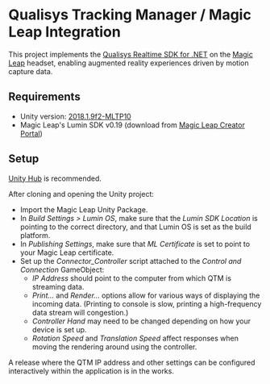 # Qualisys Tracking Manager / Magic Leap Integration

This project implements the [Qualisys Realtime SDK for .NET](https://github.com/qualisys/RTClientSDK.Net) on the [Magic Leap](https://www.magicleap.com/) headset, enabling augmented reality experiences driven by motion capture data.

## Requirements

- Unity version: [2018.1.9f2-MLTP10](https://unity3d.com/partners/magicleap)
- Magic Leap's Lumin SDK v0.19 (download from [Magic Leap Creator Portal](https://creator.magicleap.com))

## Setup

[Unity Hub](https://docs.unity3d.com/Manual/GettingStartedUnityHub.html) is recommended.

After cloning and opening the Unity project:

- Import the Magic Leap Unity Package. 
- In *Build Settings > Lumin OS*, make sure that the *Lumin SDK Location* is pointing to the correct directory, and that Lumin OS is set as the build platform.
- In *Publishing Settings*, make sure that *ML Certificate* is set to point to your Magic Leap certificate.
- Set up the *Connector_Controller* script attached to the *Control and Connection* GameObject:
    - *IP Address* should point to the computer from which QTM is streaming data.
    - *Print...* and *Render...* options allow for various ways of displaying the incoming data. (Printing to console is slow, printing a high-frequency data stream will congestion.)
    - *Controller Hand* may need to be changed depending on how your device is set up.
    - *Rotation Speed* and *Translation Speed* affect responses when moving the rendering around using the controller.

A release where the QTM IP address and other settings can be configured interactively within the application is in the works.
